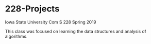 # 228-Projects
Iowa State University Com S 228 Spring 2019

This class was focused on learning the data structures and analysis of algorithms.
